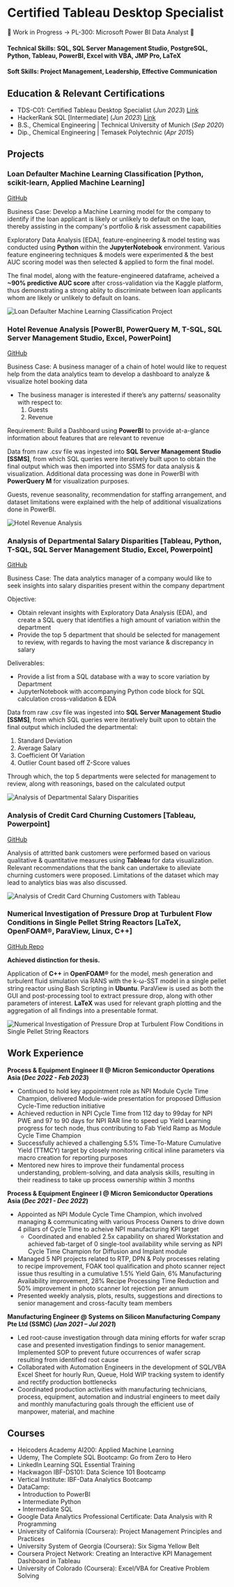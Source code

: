 # Certified Tableau Desktop Specialist
:hammer: Work in Progress -> PL-300: Microsoft Power BI Data Analyst :hammer:

#### Technical Skills: SQL, SQL Server Management Studio, PostgreSQL, Python, Tableau, PowerBI, Excel with VBA, JMP Pro, LaTeX
#### Soft Skills: Project Management, Leadership, Effective Communication

## Education & Relevant Certifications
- TDS-C01: Certified Tableau Desktop Specialist (_Jun 2023_) [Link](https://www.credly.com/badges/4830de97-b248-4c6d-9d03-922bc26f78bf/linked_in_profile)
- HackerRank SQL [Intermediate] (_Jun 2023_) [Link](https://www.hackerrank.com/certificates/ecf14b275651)
- B.S., Chemical Engineering  |  Technical University of Munich (_Sep 2020_)
- Dip., Chemical Engineering  |  Temasek Polytechnic (_Apr 2015_)

## Projects

### Loan Defaulter Machine Learning Classification [Python, scikit-learn, Applied Machine Learning]  
[GitHub](https://yspattavit.github.io/AI200_ML_Classification_Project_LendingClubLoanDefaultersPrediction/)

Business Case: Develop a Machine Learning model for the company to identify if the loan applicant is likely or unlikely to default on the loan, thereby assisting in the company's portfolio & risk assessment capabilities

Exploratory Data Analysis [EDA], feature-engineering & model testing was conducted using **Python** within the **JupyterNotebook** environment. Various feature engineering techniques & models were experimented & the best AUC scoring model was then selected & applied to form the final model.

The final model, along with the feature-engineered dataframe, acheived a **~90% predictive AUC score** after cross-validation via the Kaggle platform, thus demonstrating a strong ablity to discriminate between loan applicants whom are likely or unlikely to default on loans.

![Loan Defaulter Machine Learning Classification Project](/assets/img/Loan_Defaulter_Machine_Learning_Classification/ROC_Curves_for_CatBoostClassifier_Model_(Each_Fold).png)

### Hotel Revenue Analysis [PowerBI, PowerQuery M, T-SQL, SQL Server Management Studio, Excel, PowerPoint]  
[GitHub](https://yspattavit.github.io/Hotel-Revenue-Analysis-Project/)

Business Case: A business manager of a chain of hotel would like to request help from the data analytics team to develop a dashboard to analyze & visualize hotel booking data

 - The business manager is interested if there’s any patterns/ seasonality with respect to:  
	 1) Guests  
	 2) Revenue  

Requirement: Build a Dashboard using **PowerBI** to provide at-a-glance information about features that are relevant to revenue

Data from raw .csv file was ingested into **SQL Server Management Studio [SSMS]**, from which SQL queries were iteratively built upon to obtain the final output which was then imported into SSMS for data analysis & visualization. Additional data processing was done in PowerBI with **PowerQuery M** for visualization purposes.

Guests, revenue seasonality, recommendation for staffing arrangement, and dataset limitations were explained with the help of additional visualizations done in PowerBI.

![Hotel Revenue Analysis](/assets/img/Hotel_Revenue_Analysis/Hotel_Revenue_Dashboard_Main.png)

### Analysis of Departmental Salary Disparities [Tableau, Python, T-SQL, SQL Server Management Studio, Excel, Powerpoint]  
[GitHub](https://yspattavit.github.io/Analysis-of-Departmental-Salary-Disparities-Project/)

Business Case: The data analytics manager of a company would like to seek insights into salary disparities present within the company department

Objective:

 - Obtain relevant insights with Exploratory Data Analysis (EDA), and create a SQL query that identifies a high amount of variation within the department
 - Provide the top 5 department that should be selected for management to review, with regards to having the most variance & discrepancy in salary

Deliverables:
 - Provide a list from a SQL database with a way to score variation by Department
 - JupyterNotebook with accompanying Python code block for SQL calculation cross-validation & EDA

Data from raw .csv file was ingested into **SQL Server Management Studio [SSMS]**, from which SQL queries were iteratively built upon to obtain the final output which included the departmental:
1. Standard Deviation
2. Average Salary
3. Coefficient Of Variation
4. Outlier Count based off Z-Score values

Through which, the top 5 departments were selected for management to review, along with reasonings, based on the calculated output

![Analysis of Departmental Salary Disparities](/assets/img/Analysis_Of_Departmental_Salary_Disparities/Top_5_Department_by_Salary_Disparities.png)

### Analysis of Credit Card Churning Customers [Tableau, Powerpoint]  
[GitHub](https://yspattavit.github.io/VI_Capstone_Credit-Card-Customers_Predict-Churning-Customers/)  

Analysis of attritted bank customers were performed based on various qualitative & quantitative measures using **Tableau** for data visualization.
Relevant recommendations that the bank can undertake to alleviate churning customers were proposed.
Limitations of the dataset which may lead to analytics bias was also discussed.


![Analysis of Credit Card Churning Customers with Tableau](/assets/img/Analysis_Of_Credit_Card_Churning_Customers/viz_2.png)

### Numerical Investigation of Pressure Drop at Turbulent Flow Conditions in Single Pellet String Reactors [LaTeX, OpenFOAM®, ParaView, Linux, C++]
[GitHub Repo](https://github.com/YSPAttavit/TUM_Numerical_Investigation_SPSR)

**Achieved distinction for thesis.**

Application of **C++** in **OpenFOAM®** for the model, mesh generation and turbulent fluid simulation via RANS with the k-ω-SST model in a single pellet string reactor using Bash Scripting in **Ubuntu**. ParaView is used as both the GUI and post-processing tool to extract pressure drop, along with other parameters of interest. **LaTeX** was used for relevant graph plotting and the aggregation of all findings into a presentable format.

![Numerical Investigation of Pressure Drop at Turbulent Flow Conditions in Single Pellet String Reactors](/assets/img/TUM_Thesis/SPSR_FrontView_MeanderingFluidFlow.png)

## Work Experience
**Process & Equipment Engineer II @ Micron Semiconductor Operations Asia (_Dec 2022 - Feb 2023_)**
- Continued to hold key appointment role as NPI Module Cycle Time Champion, delivered Module-wide presentation for proposed Diffusion Cycle-Time reduction initiative
- Achieved reduction in NPI Cycle Time from 112 day to 99day for NPI PWE and 97 to 90 days for NPI RAR line to speed up Yield Learning progress for tech node, thus contributing to Fab Yield Ramp as Module Cycle Time Champion
- Successfully achieved a challenging 5.5% Time-To-Mature Cumulative Yield (TTMCY) target by closely monitoring critical inline parameters via macro creation for reporting purposes
- Mentored new hires to improve their fundamental process understanding, problem-solving, and data analysis skills, resulting in their readiness to take up process ownership within 3 months

**Process & Equipment Engineer I @ Micron Semiconductor Operations Asia (_Dec 2021 - Dec 2022_)**
- Appointed as NPI Module Cycle Time Champion, which involved managing & communicating with various Process Owners to drive down 4 pillars of Cycle Time to acheive NPI manufacturing KPI target
  - Coordinated and enabled 2.5x capability on shared Workstation and achieved fab-target of 0 single-tool availability while serving as NPI Cycle Time Champion for Diffusion and Implant module
- Managed 5 NPI projects related to RTP, DPN & Poly processes relating to recipe improvement, FOAK tool qualification and photo scanner reject issue thus resulting in a cumulative 1.5% Yield Gain, 6% Manufacturing Availability improvement, 28% Recipe Processing Time Reduction and 50% improvement in photo scanner lot rejection per annum
- Presented weekly analysis, plots, results, suggestions and directions to senior management and cross-faculty team members

**Manufacturing Engineer @ Systems on Silicon Manufacturing Company Pte Ltd (SSMC) (_Jan 2021 – Jul 2021_)**
- Led root-cause investigation through data mining efforts for wafer scrap case and presented investigation findings to senior management. Implemented SOP to prevent future occurrences of wafer scrap resulting from identified root cause
- Collaborated with Automation Engineers in the development of SQL/VBA Excel Sheet for hourly Run, Queue, Hold WIP tracking system to identify and rectify production bottlenecks
- Coordinated production activities with manufacturing technicians, process, equipment, automation and industrial engineers to meet daily and monthly manufacturing goals through the efficient use of manpower, material, and machine

## Courses
- Heicoders Academy AI200: Applied Machine Learning
- Udemy, The Complete SQL Bootcamp: Go from Zero to Hero
- LinkedIn Learning SQL Essential Training
- Hackwagon IBF-DS101: Data Science 101 Bootcamp
- Vertical Institute: IBF-Data Analytics Bootcamp
- DataCamp:  
  ▪ Introduction to PowerBI  
  ▪ Intermediate Python  
  ▪ Intermediate SQL  
- Google Data Analytics Professional Certificate: Data Analysis with R Programming
- University of California (Coursera): Project Management Principles and Practices
- University System of Georgia (Coursera): Six Sigma Yellow Belt
- Coursera Project Network: Creating an Interactive KPI Management Dashboard in Tableau
- University of Colorado (Coursera): Excel/VBA for Creative Problem Solving
